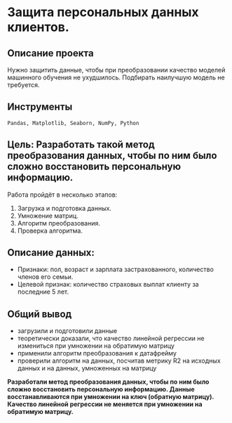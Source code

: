 # Защита персональных данных клиентов.
## Описание проекта
Нужно защитить данные, чтобы при преобразовании качество моделей машинного обучения не ухудшилось. Подбирать наилучшую модель не требуется.
## Инструменты
<code>Pandas, Matplotlib, Seaborn, NumPy, Python</code>
## Цель: Разработать такой метод преобразования данных, чтобы по ним было сложно восстановить персональную информацию.
     
   Работа пройдёт в несколько этапов:
 1. Загрузка и подготовка данных.
 2. Умножение матриц.
 3. Алгоритм преобразования.
 4. Проверка алгоритма.
## Описание данных:

+ Признаки: пол, возраст и зарплата застрахованного, количество членов его семьи.
+ Целевой признак: количество страховых выплат клиенту за последние 5 лет.

## Общий вывод    
+ загрузили и подготовили данные   
+ теоретически доказали, что качество линейной регрессии не измениться при умножении на обратимую матрицу    
+ применили алгоритм преобразования к датафрейму     
+ проверили алгоритм на данных, посчитав метрику R2 на исходных данных и на данных, умноженных на матрицу   

**Разработали метод преобразования данных, чтобы по ним было сложно восстановить персональную информацию. Данные восстанавливаются при умножении на ключ (обратную матрицу). Качество линейной регрессии не меняется при умножении на обратимую матрицу.**
